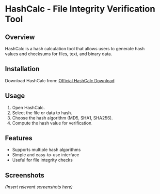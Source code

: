 # HashCalc - File Integrity Verification Tool

## Overview
HashCalc is a hash calculation tool that allows users to generate hash values and checksums for files, text, and binary data.

## Installation
Download HashCalc from:
[Official HashCalc Download](https://hashcalc.en.softonic.com/)

## Usage
1. Open HashCalc.
2. Select the file or data to hash.
3. Choose the hash algorithm (MD5, SHA1, SHA256).
4. Compute the hash value for verification.

## Features
- Supports multiple hash algorithms
- Simple and easy-to-use interface
- Useful for file integrity checks

## Screenshots
*(Insert relevant screenshots here)*
